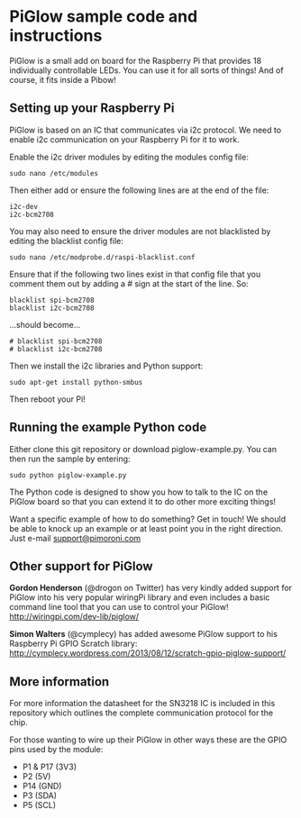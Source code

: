 PiGlow sample code and instructions
===================================

PiGlow is a small add on board for the Raspberry Pi that provides 18 individually controllable LEDs. You can use it for all sorts of things! And of course, it fits inside a Pibow!

Setting up your Raspberry Pi
----------------------------

PiGlow is based on an IC that communicates via i2c protocol. We need to enable i2c communication on your Raspberry Pi for it to work.

Enable the i2c driver modules by editing the modules config file:

    sudo nano /etc/modules

Then either add or ensure the following lines are at the end of the file:

    i2c-dev
    i2c-bcm2708

You may also need to ensure the driver modules are not blacklisted by editing the blacklist config file:

    sudo nano /etc/modprobe.d/raspi-blacklist.conf

Ensure that if the following two lines exist in that config file that you comment them out by adding a # sign at the start of the line. So:

    blacklist spi-bcm2708
    blacklist i2c-bcm2708

...should become...

    # blacklist spi-bcm2708
    # blacklist i2c-bcm2708

Then we install the i2c libraries and Python support:

    sudo apt-get install python-smbus

Then reboot your Pi!

Running the example Python code
-------------------------------

Either clone this git repository or download piglow-example.py. You can then run the sample by entering:

    sudo python piglow-example.py

The Python code is designed to show you how to talk to the IC on the PiGlow board so that you can extend it to do other more exciting things!

Want a specific example of how to do something? Get in touch! We should be able to knock up an example or at least point you in the right direction. Just e-mail support@pimoroni.com

Other support for PiGlow
------------------------

**Gordon Henderson** (@drogon on Twitter) has very kindly added support for PiGlow into his very popular wiringPi library and even includes a basic command line tool that you can use to control your PiGlow! http://wiringpi.com/dev-lib/piglow/

**Simon Walters** (@cymplecy) has added awesome PiGlow support to his Raspberry Pi GPIO Scratch library: http://cymplecy.wordpress.com/2013/08/12/scratch-gpio-piglow-support/

More information
----------------

For more information the datasheet for the SN3218 IC is included in this repository which outlines the complete communication protocol for the chip.

For those wanting to wire up their PiGlow in other ways these are the GPIO pins used by the module:

- P1 & P17 (3V3)
- P2 (5V)
- P14 (GND)
- P3 (SDA)
- P5 (SCL)
